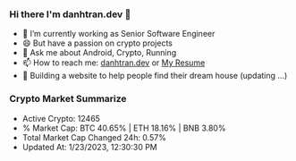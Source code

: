 ### Hi there I'm danhtran.dev 👋

- 🔭 I’m currently working as Senior Software Engineer
- 😄 But have a passion on crypto projects
- 💬 Ask me about Android, Crypto, Running 
- 📫 How to reach me: <a href="https://danhtran.dev" target="_blank">danhtran.dev</a> or <a href="Dan-Resume.pdf" target="_blank">My Resume</a>
- 🌱 Building a website to help people find their dream house (updating ...)

### Crypto Market Summarize
- Active Crypto: 12465
- % Market Cap: BTC 40.65% | ETH 18.16% | BNB 3.80%
- Total Market Cap Changed 24h: 0.57%
- Updated At: 1/23/2023, 12:30:30 PM
